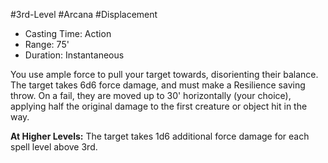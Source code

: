 #3rd-Level #Arcana #Displacement
 
- Casting Time: Action
- Range: 75'
- Duration: Instantaneous  

You use ample force to pull your target towards, disorienting their balance. The target takes 6d6 force damage, and must make a Resilience saving throw. On a fail, they are moved up to 30' horizontally (your choice), applying half the original damage to the first creature or object hit in the way.
 
**At Higher Levels:** The target takes 1d6 additional force damage for each spell level above 3rd.